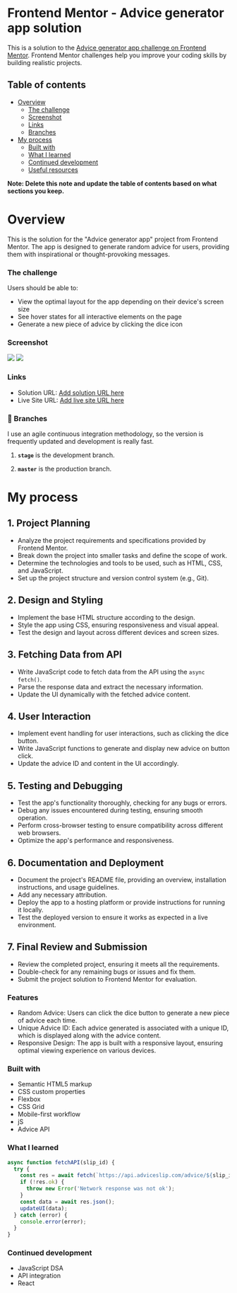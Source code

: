 # Frontend Mentor - Advice generator app solution

This is a solution to the [Advice generator app challenge on Frontend Mentor](https://www.frontendmentor.io/challenges/advice-generator-app-QdUG-13db). Frontend Mentor challenges help you improve your coding skills by building realistic projects.

## Table of contents

- [Overview](#overview)
  - [The challenge](#the-challenge)
  - [Screenshot](#screenshot)
  - [Links](#links)
  - [Branches](#branches)
- [My process](#my-process)
  - [Built with](#built-with)
  - [What I learned](#what-i-learned)
  - [Continued development](#continued-development)
  - [Useful resources](#useful-resources)

**Note: Delete this note and update the table of contents based on what sections you keep.**

# Overview

This is the solution for the "Advice generator app" project from Frontend Mentor. The app is designed to generate random advice for users, providing them with inspirational or thought-provoking messages.

### The challenge

Users should be able to:

- View the optimal layout for the app depending on their device's screen size
- See hover states for all interactive elements on the page
- Generate a new piece of advice by clicking the dice icon

### Screenshot

![](./design/desktop.png)
![](./design/mobile.png)

### Links

- Solution URL: [Add solution URL here](https://github.com/TRIPLE-ADE/Advice-generator)
- Live Site URL: [Add live site URL here](https://triple-ade.github.io/Advice-generator/)

### :cactus: Branches

 I use an agile continuous integration methodology, so the version is frequently updated and development is really fast.

1. **`stage`** is the development branch.

2. **`master`** is the production branch.

# My process

## 1. Project Planning

- Analyze the project requirements and specifications provided by Frontend Mentor.
- Break down the project into smaller tasks and define the scope of work.
- Determine the technologies and tools to be used, such as HTML, CSS, and JavaScript.
- Set up the project structure and version control system (e.g., Git).

## 2. Design and Styling

- Implement the base HTML structure according to the design.
- Style the app using CSS, ensuring responsiveness and visual appeal.
- Test the design and layout across different devices and screen sizes.

## 3. Fetching Data from API

- Write JavaScript code to fetch data from the API using the `async fetch()`.
- Parse the response data and extract the necessary information.
- Update the UI dynamically with the fetched advice content.

## 4. User Interaction

- Implement event handling for user interactions, such as clicking the dice button.
- Write JavaScript functions to generate and display new advice on button click.
- Update the advice ID and content in the UI accordingly.

## 5. Testing and Debugging

- Test the app's functionality thoroughly, checking for any bugs or errors.
- Debug any issues encountered during testing, ensuring smooth operation.
- Perform cross-browser testing to ensure compatibility across different web browsers.
- Optimize the app's performance and responsiveness.

## 6. Documentation and Deployment

- Document the project's README file, providing an overview, installation instructions, and usage guidelines.
- Add any necessary attribution.
- Deploy the app to a hosting platform or provide instructions for running it locally.
- Test the deployed version to ensure it works as expected in a live environment.

## 7. Final Review and Submission

- Review the completed project, ensuring it meets all the requirements.
- Double-check for any remaining bugs or issues and fix them.
- Submit the project solution to Frontend Mentor for evaluation.


### Features

- Random Advice: Users can click the dice button to generate a new piece of advice each time.
- Unique Advice ID: Each advice generated is associated with a unique ID, which is displayed along with  the advice content.
- Responsive Design: The app is built with a responsive layout, ensuring optimal viewing experience on various devices.

### Built with

- Semantic HTML5 markup
- CSS custom properties
- Flexbox
- CSS Grid
- Mobile-first workflow
- jS
- Advice API

### What I learned

```js
async function fetchAPI(slip_id) {
  try {
    const res = await fetch(`https://api.adviceslip.com/advice/${slip_id}`);
    if (!res.ok) {
      throw new Error('Network response was not ok');
    }
    const data = await res.json();
    updateUI(data);
  } catch (error) {
    console.error(error);
  }
}
```

### Continued development

- JavaScript DSA
- API integration
- React


